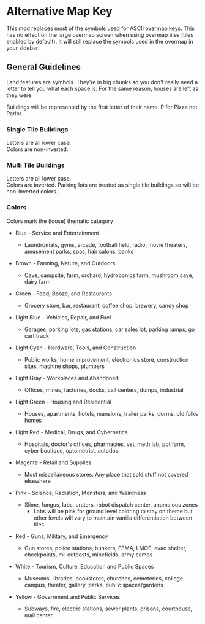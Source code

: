 # Alternative Map Key

This mod replaces most of the symbols used for ASCII overmap keys. This has no effect on the large overmap screen when using overmap tiles (tiles enabled by default). 
It will still replace the symbols used in the overmap in your sidebar.  

## General Guidelines
Land features are symbols. They're in big chunks so you don't really need a letter to tell you what each space is. 
For the same reason, houses are left as they were.  

Buildings will be represented by the first letter of their name. P for Pizza not Parlor. 

### Single Tile Buildings
Letters are all lower case.  
Colors are non-inverted.

### Multi Tile Buildings
Letters are all lower case.  
Colors are inverted. 
Parking lots are treated as single tile buildings so will be non-inverted colors.

### Colors
Colors mark the (loose) thematic category

- Blue - Service and Entertainment
  - Laundromats, gyms, arcade, football field, radio, movie theaters, amusement parks, spas, hair salons, banks

- Brown - Farming, Nature, and Outdoors
  - Cave, campsite, farm, orchard, hydroponics farm, mushroom cave, dairy farm

- Green - Food, Booze, and Restaurants
  - Grocery store, bar, restaurant, coffee shop, brewery, candy shop

- Light Blue - Vehicles, Repair, and Fuel
  - Garages, parking lots, gas stations, car sales lot, parking ramps, go cart track

- Light Cyan - Hardware, Tools, and Construction
  - Public works, home improvement, electronics store, construction sites, machine shops, plumbers

- Light Gray - Workplaces and Abandoned
  - Offices, mines, factories, docks, call centers, dumps, industrial

- Light Green - Housing and Residential
  - Houses, apartments, hotels, mansions, trailer parks, dorms, old folks homes

- Light Red - Medical, Drugs, and Cybernetics
  - Hospitals, doctor's offices, pharmacies, vet, meth lab, pot farm, cyber boutique, optometrist, autodoc

- Magenta - Retail and Supplies
  - Most miscellaneous stores. Any place that sold stuff not covered elsewhere

- Pink - Science, Radiation, Monsters, and Weirdness
  - Slime, fungus, labs, craters, robot dispatch center, anomalous zones
    - Labs will be pink for ground level coloring to stay on theme but other levels will vary to maintain vanilla differentiation between tiles

- Red - Guns, Military, and Emergency
  - Gun stores, police stations, bunkers, FEMA, LMOE, evac shelter, checkpoints, mil outposts, minefields, army camps

- White - Tourism, Culture, Education and Public Spaces
  - Museums, libraries, bookstores, churches, cemeteries, college campus, theater, gallery, parks, public spaces/gardens

- Yellow - Government and Public Services
  - Subways, fire, electric stations, sewer plants, prisons, courthouse, mail center

